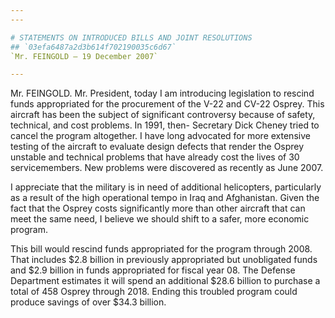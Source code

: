 ```yaml
---
---

# STATEMENTS ON INTRODUCED BILLS AND JOINT RESOLUTIONS
## `03efa6487a2d3b614f702190035c6d67`
`Mr. FEINGOLD — 19 December 2007`

---
```



Mr. FEINGOLD. Mr. President, today I am introducing legislation to 
rescind funds appropriated for the procurement of the V-22 and CV-22 
Osprey. This aircraft has been the subject of significant controversy 
because of safety, technical, and cost problems. In 1991, then-
Secretary Dick Cheney tried to cancel the program altogether. I have 
long advocated for more extensive testing of the aircraft to evaluate 
design defects that render the Osprey unstable and technical problems 
that have already cost the lives of 30 servicemembers. New problems 
were discovered as recently as June 2007.

I appreciate that the military is in need of additional helicopters, 
particularly as a result of the high operational tempo in Iraq and 
Afghanistan. Given the fact that the Osprey costs significantly more 
than other aircraft that can meet the same need, I believe we should 
shift to a safer, more economic program.

This bill would rescind funds appropriated for the program through 
2008. That includes $2.8 billion in previously appropriated but 
unobligated funds and $2.9 billion in funds appropriated for fiscal 
year 08. The Defense Department estimates it will spend an additional 
$28.6 billion to purchase a total of 458 Osprey through 2018. Ending 
this troubled program could produce savings of over $34.3 billion.